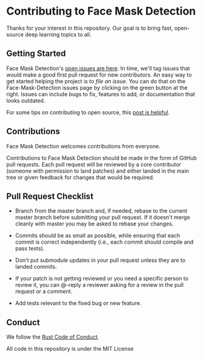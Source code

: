 # Contributing to Face Mask Detection

Thanks for your interest in this repository. Our goal is to bring fast, open-source deep learning topics to all.

## Getting Started

Face Mask Detection's [open issues are here](https://github.com/chandrikadeb7/Face-Mask-Detection/issues). 
In time, we'll tag issues that would make a good first pull request for new contributors. 
An easy way to get started helping the project is to *file an issue*. 
You can do that on the Face-Mask-Detection issues page by clicking on the green button at the right. 
Issues can include bugs to fix, features to add, or documentation that looks outdated. 

For some tips on contributing to open source, this [post is helpful](http://blog.smartbear.com/programming/14-ways-to-contribute-to-open-source-without-being-a-programming-genius-or-a-rock-star/).

## Contributions

Face Mask Detection welcomes contributions from everyone.

Contributions to Face Mask Detection should be made in the form of GitHub pull requests. Each pull request will
be reviewed by a core contributor (someone with permission to land patches) and either landed in the
main tree or given feedback for changes that would be required.

## Pull Request Checklist

- Branch from the master branch and, if needed, rebase to the current master
  branch before submitting your pull request. If it doesn't merge cleanly with
  master you may be asked to rebase your changes.

- Commits should be as small as possible, while ensuring that each commit is
  correct independently (i.e., each commit should compile and pass tests). 

- Don't put submodule updates in your pull request unless they are to landed
  commits.

- If your patch is not getting reviewed or you need a specific person to review
  it, you can @-reply a reviewer asking for a review in the pull request or a
  comment.

- Add tests relevant to the fixed bug or new feature.  

## Conduct

We follow the [Rust Code of Conduct](http://www.rust-lang.org/conduct.html).

All code in this repository is under the MIT License


